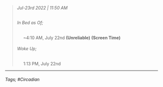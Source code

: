 >###### Jul-23rd 2022 | 11:50 AM
>###### In Bed as Of;
> $\quad$ ~4:10 AM, July 22nd **(Unreliable)** **(Screen Time)**
>###### Woke Up;
> $\quad$ 1:13 PM, July 22nd
> <br>

--- 

###### Tags; #Circadian